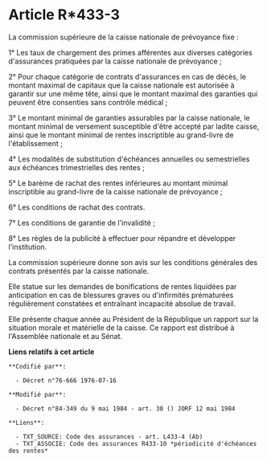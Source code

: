 # Article R*433-3

La commission supérieure de la caisse nationale de prévoyance fixe :

1° Les taux de chargement des primes afférentes aux diverses catégories d'assurances pratiquées par la caisse nationale de
prévoyance ;

2° Pour chaque catégorie de contrats d'assurances en cas de décès, le montant maximal de capitaux que la caisse nationale est
autorisée à garantir sur une même tête, ainsi que le montant maximal des garanties qui peuvent être consenties sans contrôle
médical ;

3° Le montant minimal de garanties assurables par la caisse nationale, le montant minimal de versement susceptible d'être
accepté par ladite caisse, ainsi que le montant minimal de rentes inscriptible au grand-livre de l'établissement ;

4° Les modalités de substitution d'échéances annuelles ou semestrielles aux échéances trimestrielles des rentes ;

5° Le barème de rachat des rentes inférieures au montant minimal inscriptible au grand-livre de la caisse nationale de
prévoyance ;

6° Les conditions de rachat des contrats.

7° Les conditions de garantie de l'invalidité ;

8° Les règles de la publicité à effectuer pour répandre et développer l'institution.

La commission supérieure donne son avis sur les conditions générales des contrats présentés par la caisse nationale.

Elle statue sur les demandes de bonifications de rentes liquidées par anticipation en cas de blessures graves ou d'infirmités
prématurées régulièrement constatées et entraînant incapacité absolue de travail.

Elle présente chaque année au Président de la République un rapport sur la situation morale et matérielle de la caisse. Ce
rapport est distribué à l'Assemblée nationale et au Sénat.

**Liens relatifs à cet article**

	**Codifié par**:

	  - Décret n°76-666 1976-07-16

	**Modifié par**:

	  - Décret n°84-349 du 9 mai 1984 - art. 30 () JORF 12 mai 1984

	**Liens**:

	  - TXT_SOURCE: Code des assurances - art. L433-4 (Ab)
	  - TXT_ASSOCIE: Code des assurances R433-10 *périodicité d'échéances des rentes*
